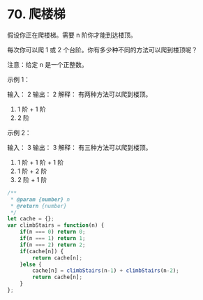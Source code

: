 # 70. 爬楼梯
假设你正在爬楼梯。需要 n 阶你才能到达楼顶。

每次你可以爬 1 或 2 个台阶。你有多少种不同的方法可以爬到楼顶呢？

注意：给定 n 是一个正整数。

示例 1：

输入： 2
输出： 2
解释： 有两种方法可以爬到楼顶。
1.  1 阶 + 1 阶
2.  2 阶

示例 2：

输入： 3
输出： 3
解释： 有三种方法可以爬到楼顶。
1.  1 阶 + 1 阶 + 1 阶
2.  1 阶 + 2 阶
3.  2 阶 + 1 阶

```js
/**
 * @param {number} n
 * @return {number}
 */
let cache = {};
var climbStairs = function(n) {
    if(n === 0) return 0;
    if(n === 1) return 1;
    if(n === 2) return 2;
    if(cache[n]) {
        return cache[n];
    }else {
        cache[n] = climbStairs(n-1) + climbStairs(n-2);
        return cache[n];
    }
};
```